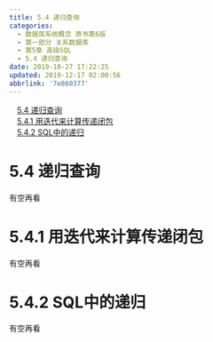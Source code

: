 ```yaml
---
title: 5.4 递归查询
categories: 
  - 数据库系统概念 原书第6版
  - 第一部分 关系数据库
  - 第5章 高级SQL
  - 5.4 递归查询
date: 2019-10-27 17:22:25
updated: 2019-12-17 02:00:56
abbrlink: '7e860377'
---
```

<div id='my_toc'><a href="/ReadingNotes/7e860377/#5-4-递归查询" class="header_1">5.4 递归查询</a>&nbsp;<br><a href="/ReadingNotes/7e860377/#5-4-1-用迭代来计算传递闭包" class="header_1">5.4.1 用迭代来计算传递闭包</a>&nbsp;<br><a href="/ReadingNotes/7e860377/#5-4-2-SQL中的递归" class="header_1">5.4.2 SQL中的递归</a>&nbsp;<br></div>
<style>.header_1{margin-left: 1em;}.header_2{margin-left: 2em;}.header_3{margin-left: 3em;}.header_4{margin-left: 4em;}.header_5{margin-left: 5em;}.header_6{margin-left: 6em;}</style>
<!--more-->
<script>if (navigator.platform.search('arm')==-1){document.getElementById('my_toc').style.display = 'none';}var e,p = document.getElementsByTagName('p');while (p.length>0) {e = p[0];e.parentElement.removeChild(e);}</script>

<!--end-->
# 5.4 递归查询 #
有空再看
# 5.4.1 用迭代来计算传递闭包 #
有空再看
# 5.4.2 SQL中的递归 #
有空再看


